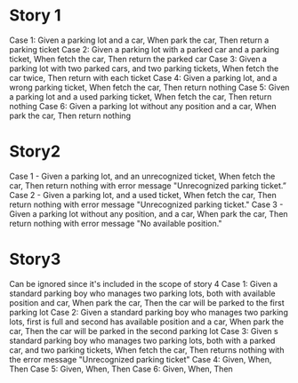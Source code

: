 # Story 1
Case 1: Given a parking lot and a car, When park the car, Then return a parking ticket 
Case 2: Given a parking lot with a parked car and a parking ticket, When fetch the car, Then return the parked car 
Case 3: Given a parking lot with two parked cars, and two parking tickets, When fetch the car twice, Then return with each ticket 
Case 4: Given a parking lot, and a wrong parking ticket, When fetch the car, Then return nothing
Case 5: Given a parking lot and a used parking ticket, When fetch the car, Then return nothing 
Case 6: Given a parking lot without any position and a car, When park the car, Then return nothing 

# Story2
Case 1 - Given a parking lot, and an unrecognized ticket, When fetch the car, Then return nothing with error message "Unrecognized parking ticket.”
Case 2 - Given a parking lot, and a used ticket, When fetch the car, Then return nothing with error message "Unrecognized parking ticket."
Case 3 - Given a parking lot without any position, and a car, When park the car, Then return nothing with error message "No available position."

# Story3
Can be ignored since it's included in the scope of story 4
Case 1: Given a standard parking boy who manages two parking lots, both with available position and car, 
    When park the car, Then the car will be parked to the first parking lot
Case 2: Given a standard parking boy who manages two parking lots, first is full and second has available position and a car, 
    When park the car, Then the car will be parked in the second parking lot
Case 3: Given s standard parking boy who manages two parking lots, both with a parked car, and two parking tickets, 
    When fetch the car, Then returns nothing with the error message "Unrecognized parking ticket"
Case 4: Given, 
    When, Then
Case 5: Given, 
    When, Then
Case 6: Given, 
    When, Then